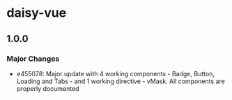 # daisy-vue

## 1.0.0

### Major Changes

- e455078: Major update with 4 working components - Badge, Button, Loading and Tabs - and 1 working directive - vMask. All components are properly documented
